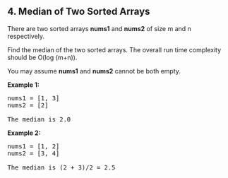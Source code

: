 ## 4. Median of Two Sorted Arrays
<p>There are two sorted arrays <b>nums1</b> and <b>nums2</b> of size m and n respectively.</p>

<p>Find the median of the two sorted arrays. The overall run time complexity should be O(log (m+n)).</p>

<p>You may assume <strong>nums1</strong> and <strong>nums2</strong>&nbsp;cannot be both empty.</p>

<p><b>Example 1:</b></p>

<pre>
nums1 = [1, 3]
nums2 = [2]

The median is 2.0
</pre>

<p><b>Example 2:</b></p>

<pre>
nums1 = [1, 2]
nums2 = [3, 4]

The median is (2 + 3)/2 = 2.5
</pre>
